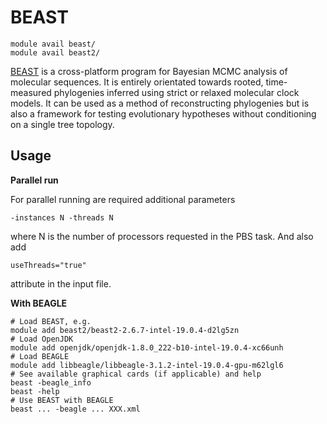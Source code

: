 # BEAST 

    module avail beast/
    module avail beast2/

[BEAST](https://www.beast2.org/) is a cross-platform program for Bayesian MCMC analysis of molecular sequences. It is entirely orientated towards rooted, time-measured phylogenies inferred using strict or relaxed molecular clock models. It can be used as a method of reconstructing phylogenies but is also a framework for testing evolutionary hypotheses without conditioning on a single tree topology.

## Usage

**Parallel run**

For parallel running are required additional parameters

    -instances N -threads N

where N is the number of processors requested in the PBS task. And also add

    useThreads="true" 

attribute in the input file.


**With BEAGLE**

```
# Load BEAST, e.g.
module add beast2/beast2-2.6.7-intel-19.0.4-d2lg5zn
# Load OpenJDK
module add openjdk/openjdk-1.8.0_222-b10-intel-19.0.4-xc66unh
# Load BEAGLE
module add libbeagle/libbeagle-3.1.2-intel-19.0.4-gpu-m62lgl6
# See available graphical cards (if applicable) and help
beast -beagle_info
beast -help
# Use BEAST with BEAGLE
beast ... -beagle ... XXX.xml
```

